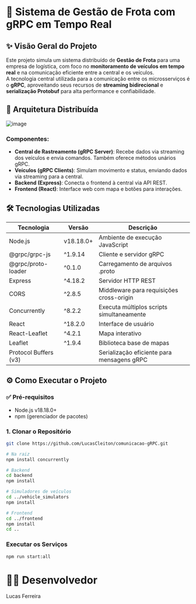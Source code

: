 # 🚚 Sistema de Gestão de Frota com gRPC em Tempo Real

## ✨ Visão Geral do Projeto

Este projeto simula um sistema distribuído de **Gestão de Frota** para uma empresa de logística, com foco no **monitoramento de veículos em tempo real** e na comunicação eficiente entre a central e os veículos.  
A tecnologia central utilizada para a comunicação entre os microsserviços é o **gRPC**, aproveitando seus recursos de **streaming bidirecional** e **serialização Protobuf** para alta performance e confiabilidade.



## 🚀 Arquitetura Distribuída

![image](https://github.com/user-attachments/assets/d0c9674d-f332-4e86-b8e1-b83151453a89)

### Componentes:

- **Central de Rastreamento (gRPC Server)**: Recebe dados via streaming dos veículos e envia comandos. Também oferece métodos unários gRPC.
- **Veículos (gRPC Clients)**: Simulam movimento e status, enviando dados via streaming para a central.
- **Backend (Express)**: Conecta o frontend à central via API REST.
- **Frontend (React)**: Interface web com mapa e botões para interações.

## 🛠️ Tecnologias Utilizadas

| Tecnologia            | Versão         | Descrição                                   |
|-----------------------|----------------|---------------------------------------------|
| Node.js               | v18.18.0+      | Ambiente de execução JavaScript             |
| @grpc/grpc-js         | ^1.9.14        | Cliente e servidor gRPC                     |
| @grpc/proto-loader    | ^0.1.0         | Carregamento de arquivos .proto             |
| Express               | ^4.18.2        | Servidor HTTP REST                          |
| CORS                  | ^2.8.5         | Middleware para requisições cross-origin    |
| Concurrently          | ^8.2.2         | Executa múltiplos scripts simultaneamente   |
| React                 | ^18.2.0        | Interface de usuário                        |
| React-Leaflet         | ^4.2.1         | Mapa interativo                             |
| Leaflet               | ^1.9.4         | Biblioteca base de mapas                    |
| Protocol Buffers (v3) |                | Serialização eficiente para mensagens gRPC  |


## ⚙️ Como Executar o Projeto

### ✅ Pré-requisitos

- Node.js v18.18.0+
- npm (gerenciador de pacotes)

### 1. Clonar o Repositório

```bash
git clone https://github.com/LucasCleiton/comunicacao-gRPC.git

# Na raiz
npm install concurrently

# Backend
cd backend
npm install

# Simuladores de veículos
cd ../vehicle_simulators
npm install

# Frontend
cd ../frontend
npm install
cd ..

```
### Executar os Serviços

```bash
npm run start:all
```

# 👨‍💻 Desenvolvedor
Lucas Ferreira

